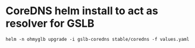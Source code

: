 # CoreDNS helm install to act as resolver for GSLB

```
helm -n ohmyglb upgrade -i gslb-coredns stable/coredns -f values.yaml
```
